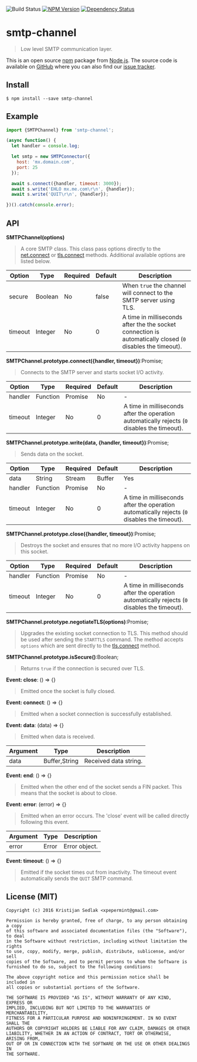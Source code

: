 ![Build Status](https://travis-ci.org/xpepermint/smtp-channel.svg?branch=master)&nbsp;[![NPM Version](https://badge.fury.io/js/smtp-channel.svg)](https://badge.fury.io/js/smtp-channel)&nbsp;[![Dependency Status](https://gemnasium.com/xpepermint/smtp-channel.svg)](https://gemnasium.com/xpepermint/smtp-channel)

# smtp-channel

> Low level SMTP communication layer.

This is an open source [npm](http://npmjs.com) package from [Node.js](http://nodejs.org). The source code is available on [GitHub](https://github.com/xpepermint/smtp-channel) where you can also find our [issue tracker](https://github.com/xpepermint/smtp-channel/issues).

## Install

```
$ npm install --save smtp-channel
```

## Example

```js
import {SMTPChannel} from 'smtp-channel';

(async function() {
  let handler = console.log;

  let smtp = new SMTPConnector({
    host: 'mx.domain.com',
    port: 25
  });

  await s.connect({handler, timeout: 3000});
  await s.write('EHLO mx.me.com\r\n', {handler});
  await s.write('QUIT\r\n', {handler});

})().catch(console.error);
```

## API

**SMTPChannel(options)**

> A core SMTP class. This class pass options directly to the [net.connect](https://nodejs.org/api/net.html#net_net_connect_options_connectlistener) or  [tls.connect](https://nodejs.org/api/tls.html#tls_tls_connect_options_callback) methods. Additional available options are listed below.

| Option | Type | Required | Default | Description
|--------|------|----------|---------|------------
| secure | Boolean | No | false | When `true` the channel will connect to the SMTP server using TLS.
| timeout | Integer | No | 0 | A time in milliseconds after the the socket connection is automatically closed (`0` disables the timeout).

**SMTPChannel.prototype.connect({handler, timeout})**:Promise;

> Connects to the SMTP server and starts socket I/O activity.

| Option | Type | Required | Default | Description
|--------|------|----------|---------|------------
| handler | Function|Promise | No | - | A method for handling SMTP server replies.
| timeout | Integer | No | 0 | A time in milliseconds after the operation automatically rejects (`0` disables the timeout).

**SMTPChannel.prototype.write(data, {handler, timeout})**:Promise;

> Sends data on the socket.

| Option | Type | Required | Default | Description
|--------|------|----------|---------|------------
| data | String|Stream|Buffer | Yes | - | Data to be sent to the SMTP server. Make sure that you apply to the SMTP rules and end complete lines with `\r\n`.
| handler | Function|Promise | No | - | A method for handling SMTP server replies.
| timeout | Integer | No | 0 | A time in milliseconds after the operation automatically rejects (`0` disables the timeout).

**SMTPChannel.prototype.close({handler, timeout})**:Promise;

> Destroys the socket and ensures that no more I/O activity happens on this socket.

| Option | Type | Required | Default | Description
|--------|------|----------|---------|------------
| handler | Function|Promise | No | - | A method for handling SMTP server replies.
| timeout | Integer | No | 0 | A time in milliseconds after the operation automatically rejects (`0` disables the timeout).

**SMTPChannel.prototype.negotiateTLS(options)**:Promise;

> Upgrades the existing socket connection to TLS. This method should be used after sending the `STARTTLS` command. The method accepts `options` which are sent directly to the [tls.connect](https://nodejs.org/api/tls.html#tls_tls_connect_options_callback) method.

**SMTPChannel.prototype.isSecure()**:Boolean;

> Returns `true` if the connection is secured over TLS.

**Event: close**: () => {}

> Emitted once the socket is fully closed.

**Event: connect**: () => {}

> Emitted when a socket connection is successfully established.

**Event: data**: (data) => {}

> Emitted when data is received.

| Argument | Type | Description
|----------|------|------------
| data | Buffer,String | Received data string.

**Event: end**: () => {}

> Emitted when the other end of the socket sends a FIN packet. This means that the socket is about to close.

**Event: error**: (error) => {}

> Emitted when an error occurs. The 'close' event will be called directly following this event.

| Argument | Type | Description
|----------|------|------------
| error | Error | Error object.

**Event: timeout**: () => {}

> Emitted if the socket times out from inactivity. The timeout event automatically sends the `QUIT` SMTP command.

## License (MIT)

```
Copyright (c) 2016 Kristijan Sedlak <xpepermint@gmail.com>

Permission is hereby granted, free of charge, to any person obtaining a copy
of this software and associated documentation files (the "Software"), to deal
in the Software without restriction, including without limitation the rights
to use, copy, modify, merge, publish, distribute, sublicense, and/or sell
copies of the Software, and to permit persons to whom the Software is
furnished to do so, subject to the following conditions:

The above copyright notice and this permission notice shall be included in
all copies or substantial portions of the Software.

THE SOFTWARE IS PROVIDED "AS IS", WITHOUT WARRANTY OF ANY KIND, EXPRESS OR
IMPLIED, INCLUDING BUT NOT LIMITED TO THE WARRANTIES OF MERCHANTABILITY,
FITNESS FOR A PARTICULAR PURPOSE AND NONINFRINGEMENT. IN NO EVENT SHALL THE
AUTHORS OR COPYRIGHT HOLDERS BE LIABLE FOR ANY CLAIM, DAMAGES OR OTHER
LIABILITY, WHETHER IN AN ACTION OF CONTRACT, TORT OR OTHERWISE, ARISING FROM,
OUT OF OR IN CONNECTION WITH THE SOFTWARE OR THE USE OR OTHER DEALINGS IN
THE SOFTWARE.
```
